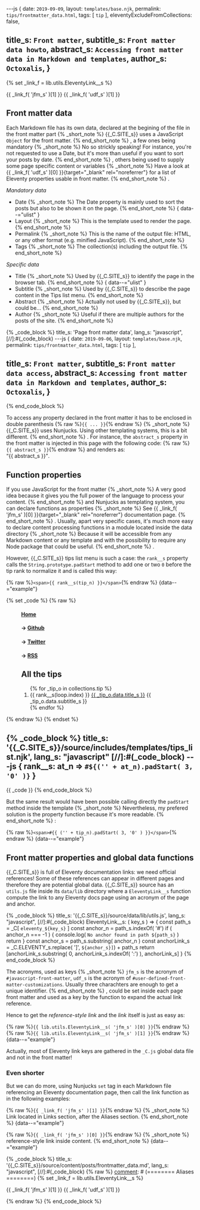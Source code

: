 ---js
{
  date:      `2019-09-09`,
  layout:    `templates/base.njk`,
  permalink: `tips/frontmatter_data.html`,
  tags:      [ `tip` ],
  eleventyExcludeFromCollections: false,

  title_s:    `Front matter`,
  subtitle_s: `Front matter data howto`,
  abstract_s: `Accessing front matter data in Markdown and templates`,
  author_s:   `Octoxalis`,
}
---
[comment]: # (======== Aliases ========)
{% set _link_f = lib.utils.EleventyLink__s %}

[comment]: # (======== Links ========)
{{ _link_f( 'jfm_s' )[1] }}
{{ _link_f( 'udf_s' )[1] }}

[comment]: # (======== Post ========)
## Front matter data

Each Markdown file has its own data, declared at the begining of the file in the front matter part
{% _short_note %}
{{_C.SITE_s}} uses a JavaScript `Object` for the front matter.
{% end_short_note %}
, a few ones being mandatory
{% _short_note %}
No so strickly speaking! For instance, you're not requested to use a Date, but it's more than useful if you want to sort your posts by date.
{% end_short_note %}
, others being used to supply some page specific content or variables
{% _short_note %}
Have a look at {{ _link_f( 'udf_s' )[0] }}{target="_blank" rel="noreferrer"} for a list of Eleventy properties usable in front matter.
{% end_short_note %}
.

*Mandatory data*
+ Date
{% _short_note %}
The Date property is mainly used to sort the posts but also to be shown it on the page.
{% end_short_note %}
{ data--="ulist" }
+ Layout
{% _short_note %}
This is the template used to render the page.
{% end_short_note %}
+ Permalink
{% _short_note %}
This is the name of the output file: HTML, or any other format (e.g. minified JavaScript).
{% end_short_note %}
+ Tags
{% _short_note %}
The collection(s) including the output file.
{% end_short_note %}


*Specific data*
+ Title
{% _short_note %}
Used by {{_C.SITE_s}} to identify the page in the browser tab.
{% end_short_note %}
{ data--="ulist" }
+ Subtitle
{% _short_note %}
Used by {{_C.SITE_s}} to describe the page content in the Tips list menu.
{% end_short_note %}
+ Abstract
{% _short_note %}
Actually not used by {{_C.SITE_s}}, but could be...
{% end_short_note %}
+ Author
{% _short_note %}
Useful if there are multiple authors for the posts of the site.
{% end_short_note %}

{% _code_block %}
    title_s: 'Page front matter data',
    lang_s: "javascript",
[//]:#(_code_block)
---js
{
  date:      `2019-09-06`,
  layout:    `templates/base.njk`,
  permalink: `tips/frontmatter_data.html`,
  tags:      [ `tip` ],

  title_s:     `Front matter`,
  subtitle_s:  `Front matter data access`,
  abstract_s:  `Accessing front matter data in Markdown and templates`,
  author_s:    `Octoxalis`,
}
---
{% end_code_block %}

To access any property declared in the front matter it has to be enclosed in double parenthesis {% raw %}`{{ ... }}`{% endraw %}
{% _short_note %}
{{_C.SITE_s}} uses Nunjucks. Using other templating systems, this is a bit different.
{% end_short_note %}
. For instance, the `abstract_s` property in the front matter is injected in this page with the following code: {% raw %}`{{ abstract_s }}`{% endraw %} and renders as:<br>
<q>{{ abstract_s }}</q>.

## Function properties

If you use JavaScript for the front matter
{% _short_note %}
A very good idea because it gives you the full power of the language to process your content.
{% end_short_note %}
and Nunjucks as templating system, you can declare functions as properties
{% _short_note %}
See {{ _link_f( 'jfm_s' )[0] }}{target="_blank" rel="noreferrer"} documentation page.
{% end_short_note %}
. Usually, apart very specific cases, it's much more easy to declare content processing functions in a module located inside the data directory
{% _short_note %}
Because it will be accessible from any Markdown content or any template and with the possibility to require any Node package that could be useful.
{% end_short_note %}
.

However, {{_C.SITE_s}} tips list menu is such a case: the `rank__s` property calls the `String.prototype.padStart` method to add one or two `0` before the tip rank to normalize it and is called this way:

{% raw %}`<span>{{ rank__s(tip_n) }}</span>`{% endraw %}
{data--="example"}

[comment]: # (======== Escape Nunjucks ========)
{% set _code %}
{% raw %}
<menu data--="tips_menu">
  <h4><a href="{{ settings.url_s }}">Home</a></h4>
  <h4>→ <a href="{{ settings.git_s }}" target="_blank" rel="noreferrer">Github</a></h4>
  <h4>→ <a href="{{ settings.twi_s }}" target="_blank" rel="noreferrer">Twitter</a></h4>
  <h4>→ <a href="{{ settings.rss_s }}" target="_blank">RSS</a></h4>
  <h2 data--="tips_order">All the tips</h2>
  <ol data--="tips_list">
  {% for _tip_o in collections.tip %}
    <li data--="tips_entry">
      <span>{{ rank__s(loop.index) }}</span>
      <a href="{{ _tip_o.url | url }}">{{ _tip_o.data.title_s }}</a>
      <span>{{ _tip_o.data.subtitle_s }}</span>
    </li>
  {% endfor %}
  </ol>
</menu>
{% endraw %}
{% endset %}

{% _code_block %}
    title_s: '{{_C.SITE_s}}/source/includes/templates/tips_list.njk',
    lang_s: "javascript"
[//]:#(_code_block)
---js
{
  rank__s: at_n => `#${('' + at_n).padStart( 3, '0' )}`
}
---
{{ _code }}
{% end_code_block %}

But the same result would have been possible calling directly the `padStart` method inside the template
{% _short_note %}
Nevertheless, my prefered solution is the property function because it's more readable.
{% end_short_note %}
:

{% raw %}`<span>#{{ ('' + tip_n).padStart( 3, '0' ) }}</span>`{% endraw %}
{data--="example"}

[comment]: # (======== TODO: ## Front matter variables ========)

## Front matter properties and global data functions

{{_C.SITE_s}} is full of Eleventy documentation links: we need official references! Some of these references can appear in different pages and therefore they are potential global data. {{_C.SITE_s}} source has an `utils.js` file inside its `data/lib` directory where a `EleventyLink__s` function compute the link to any Eleventy docs page using an acronym of the page and anchor.

{% _code_block %}
    title_s: '{{_C.SITE_s}}/source/data/lib/utils.js',
    lang_s: "javascript",
[//]:#(_code_block)
EleventyLink__s: ( key_s ) =>
{
  const path_s = _C[ `eleventy_${key_s}` ]
  const anchor_n = path_s.indexOf( '#')
  if ( anchor_n === -1 )
  {
    console.log( `No anchor found in path ${path_s}` )
    return
  }
  const anchor_s = path_s.substring( anchor_n )
  const anchorLink_s = _C.ELEVENTY_s.replace( ']', `${anchor_s}]`) + path_s
  return [anchorLink_s.substring( 0, anchorLink_s.indexOf( ':') ), anchorLink_s]
}
{% end_code_block %}

The acronyms, used as keys
{% _short_note %}
`jfm_s` is the acronym of `#javascript-front-matter`,
`udf_s` is the acronym of `#user-defined-front-matter-customizations`.
Usually three charachters are enough to get a unique identifier.
{% end_short_note %}
, could be set inside each page front matter and used as a key by the function to expand the actual link reference.

Hence to get the _reference-style link_ and the _link_ itself is just as easy as:

{% raw %}`{{ lib.utils.EleventyLink__s( 'jfm_s' )[0] }}`{% endraw %}<br>
{% raw %}`{{ lib.utils.EleventyLink__s( 'jfm_s' )[1] }}`{% endraw %}
{data--="example"}

Actually, most of Eleventy link keys are gathered in the `_C.js` global data file and not in the front matter!

### Even shorter

But we can do more, using Nunjucks `set` tag in each Markdown file referencing an Eleventy documentation page, then call the link function as in the following examples:

{% raw %}`{{ _link_f( 'jfm_s' )[1] }}`{% endraw %}
{% _short_note %}
Link located in Links section, after the Aliases section.
{% end_short_note %}
{data--="example"}

{% raw %}`{{ _link_f( 'jfm_s' )[0] }}`{% endraw %}
{% _short_note %}
reference-style link inside content.
{% end_short_note %}
{data--="example"}

{% _code_block %}
    title_s: '{{_C.SITE_s}}/source/content/posts/frontmatter_data.md',
    lang_s: "javascript",
[//]:#(_code_block)
{% raw %}
[comment]: # (======== Aliases ========)
{% set _link_f = lib.utils.EleventyLink__s %}

[comment]: # (======== Links ========)
{{ _link_f( 'jfm_s' )[1] }}
{{ _link_f( 'udf_s' )[1] }}

[comment]: # (======== Post ========)
{% endraw %}
{% end_code_block %}
